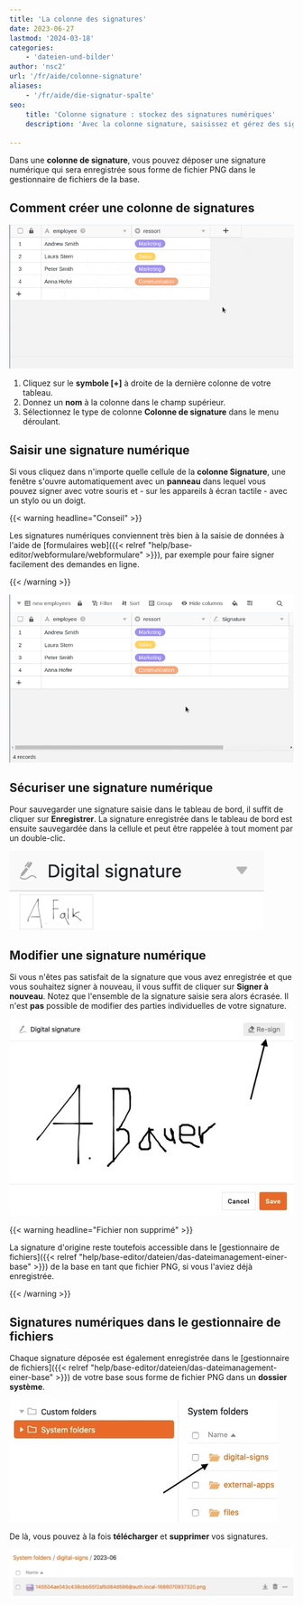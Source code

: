 ```yaml
---
title: 'La colonne des signatures'
date: 2023-06-27
lastmod: '2024-03-18'
categories:
    - 'dateien-und-bilder'
author: 'nsc2'
url: '/fr/aide/colonne-signature'
aliases:
    - '/fr/aide/die-signatur-spalte'
seo:
    title: 'Colonne signature : stockez des signatures numériques'
    description: 'Avec la colonne signature, saisissez et gérez des signatures numériques visibles dans SeaTable. Enregistrez, modifiez et supprimez vos signatures en fichiers PNG.'

---
```


Dans une **colonne de signature**, vous pouvez déposer une signature numérique qui sera enregistrée sous forme de fichier PNG dans le gestionnaire de fichiers de la base.

## Comment créer une colonne de signatures

![Créer une colonne de signatures](images/add-a-signature-column-to-your-table-4.gif)

1. Cliquez sur le **symbole \[+\]** à droite de la dernière colonne de votre tableau.
2. Donnez un **nom** à la colonne dans le champ supérieur.
3. Sélectionnez le type de colonne **Colonne de signature** dans le menu déroulant.

## Saisir une signature numérique

Si vous cliquez dans n'importe quelle cellule de la **colonne Signature**, une fenêtre s'ouvre automatiquement avec un **panneau** dans lequel vous pouvez signer avec votre souris et - sur les appareils à écran tactile - avec un stylo ou un doigt.

{{< warning  headline="Conseil" >}}

Les signatures numériques conviennent très bien à la saisie de données à l'aide de [formulaires web]({{< relref "help/base-editor/webformulare/webformulare" >}}), par exemple pour faire signer facilement des demandes en ligne.

{{< /warning >}}

!["Déposer une signature dans une colonne de signature](images/add-a-signature-into-a-signature-column-1.gif)

## Sécuriser une signature numérique

Pour sauvegarder une signature saisie dans le tableau de bord, il suffit de cliquer sur **Enregistrer**. La signature enregistrée dans le tableau de bord est ensuite sauvegardée dans la cellule et peut être rappelée à tout moment par un double-clic.

![Signature enregistrée dans une colonne de signature ](images/stored-signatur-in-cell-1.png)

## Modifier une signature numérique

Si vous n'êtes pas satisfait de la signature que vous avez enregistrée et que vous souhaitez signer à nouveau, il vous suffit de cliquer sur **Signer à nouveau**. Notez que l'ensemble de la signature saisie sera alors écrasée. Il n'est **pas** possible de modifier des parties individuelles de votre signature.

![Signer à nouveau dans le panneau de signature](images/resign.jpg)

{{< warning  headline="Fichier non supprimé" >}}

La signature d'origine reste toutefois accessible dans le [gestionnaire de fichiers]({{< relref "help/base-editor/dateien/das-dateimanagement-einer-base" >}}) de la base en tant que fichier PNG, si vous l'aviez déjà enregistrée.

{{< /warning >}}

## Signatures numériques dans le gestionnaire de fichiers

Chaque signature déposée est également enregistrée dans le [gestionnaire de fichiers]({{< relref "help/base-editor/dateien/das-dateimanagement-einer-base" >}}) de votre base sous forme de fichier PNG dans un **dossier système**.

![Dossier dans la gestion de fichiers de votre base, dans lequel vos signatures sont enregistrées ](images/stored-signatures-in-filemanagement.jpg)

De là, vous pouvez à la fois **télécharger** et **supprimer** vos signatures.

![](images/Bild-06.06.23-um-19.18-511x87.jpg)

